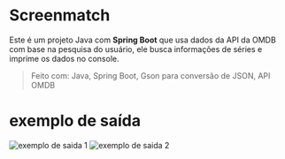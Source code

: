 # Screenmatch

Este é um projeto Java com **Spring Boot** que usa dados da API da OMDB com base na pesquisa do usuário, ele busca informações de séries e imprime os dados no console.

> Feito com: Java, Spring Boot, Gson para conversão de JSON, API OMDB

# exemplo de saída
![exemplo de saida 1](https://github.com/user-attachments/assets/2f30e703-b2bb-41fb-95c1-3b527e4aaae1)
![exemplo de saida 2](https://github.com/user-attachments/assets/ef4b1935-434a-47f3-a5e9-51fd8010923a)


